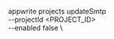 appwrite projects updateSmtp \
        --projectId <PROJECT_ID> \
        --enabled false \









